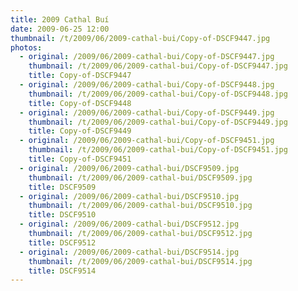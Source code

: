 ```yaml
---
title: 2009 Cathal Buí
date: 2009-06-25 12:00
thumbnail: /t/2009/06/2009-cathal-bui/Copy-of-DSCF9447.jpg
photos:
  - original: /2009/06/2009-cathal-bui/Copy-of-DSCF9447.jpg
    thumbnail: /t/2009/06/2009-cathal-bui/Copy-of-DSCF9447.jpg
    title: Copy-of-DSCF9447
  - original: /2009/06/2009-cathal-bui/Copy-of-DSCF9448.jpg
    thumbnail: /t/2009/06/2009-cathal-bui/Copy-of-DSCF9448.jpg
    title: Copy-of-DSCF9448
  - original: /2009/06/2009-cathal-bui/Copy-of-DSCF9449.jpg
    thumbnail: /t/2009/06/2009-cathal-bui/Copy-of-DSCF9449.jpg
    title: Copy-of-DSCF9449
  - original: /2009/06/2009-cathal-bui/Copy-of-DSCF9451.jpg
    thumbnail: /t/2009/06/2009-cathal-bui/Copy-of-DSCF9451.jpg
    title: Copy-of-DSCF9451
  - original: /2009/06/2009-cathal-bui/DSCF9509.jpg
    thumbnail: /t/2009/06/2009-cathal-bui/DSCF9509.jpg
    title: DSCF9509
  - original: /2009/06/2009-cathal-bui/DSCF9510.jpg
    thumbnail: /t/2009/06/2009-cathal-bui/DSCF9510.jpg
    title: DSCF9510
  - original: /2009/06/2009-cathal-bui/DSCF9512.jpg
    thumbnail: /t/2009/06/2009-cathal-bui/DSCF9512.jpg
    title: DSCF9512
  - original: /2009/06/2009-cathal-bui/DSCF9514.jpg
    thumbnail: /t/2009/06/2009-cathal-bui/DSCF9514.jpg
    title: DSCF9514
---
```

